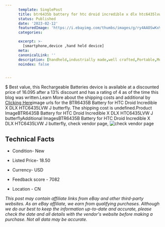 ```yaml
---
      template: SinglePost
      title: btr6435b battery for htc droid incredible x dlx htc6435lvw j butterfly
      status: Published
      date: '2023-02-12'
      featuredImage: 'https://i.ebayimg.com/thumbs/images/g/ry4AAOSwKxVcZipy/s-l225.jpg'
      categories: 

      excerpt: >-
        [smartphone,device ,hand held device]
      meta:
      canonicalLink: ''
      description: [handheld,industrially made,well crafted,Portable,Mobile,Compact,Convenient,Lightweight,Maneuverable,Man-portable,Miniature,Carriable,Hand-held,Light,Holdable,Transportable,Mobile device,Pocket-sized,On-the-go,Wireless,Cordless,Compact size,Convenient size, smartphone,device ,hand held device]
      noindex: false

        
---
```

$
    Best value, this Rechargeable Batteries device is available at a discounted price of 16.095 after a 13% discount and has a rating of 4 as of the time this blog was written.Learn More about the shipping costs and additional by [Clicking Here](https://www.ebay.com/itm/265750609550?hash=item3ddff87e8e%3Ag%3Ary4AAOSwKxVcZipy&mkevt=1&mkcid=1&mkrid=711-53200-19255-0&campid=%253CePNCampaignId%253E&customid=%253CreferenceId%253E&toolid=10049)image urls for the BTR6435B   Battery for  HTC Droid Incredible X  DLX  HTC6435LVW  J butterfly. The shipping cost is undefined.Product ImageBTR6435B   Battery for  HTC Droid Incredible X  DLX  HTC6435LVW  J butterflyAdditional ImagesBTR6435B   Battery for  HTC Droid Incredible X  DLX  HTC6435LVW  J butterfly, check vendor page, ![check vendor page](https://origin-galleryplus.ebayimg.com/ws/web/265750609550_2_0_1/225x225.jpg,https://origin-galleryplus.ebayimg.com/ws/web/265750609550_3_0_1/225x225.jpg,https://origin-galleryplus.ebayimg.com/ws/web/265750609550_4_0_1/225x225.jpg,https://origin-galleryplus.ebayimg.com/ws/web/265750609550_5_0_1/225x225.jpg,https://origin-galleryplus.ebayimg.com/ws/web/265750609550_6_0_1/225x225.jpg)
    
    

 ## Technical Facts 



     
      

 - Condition- New 


      

 - Listed Price- 18.50 


      

 - Currency- USD 


      

 - Feedback score - 7082 


      

 - Location - CN 


      
      

 *_This post may contain affiliate links from eBay and other third-party websites. As an eBay affiliate, we earn from qualifying purchases. Although we do our best to keep the information up-to-date and accurate, please check the date and all details with the vendor's website before making a purchase. Not all data may be accurate._*



    
    
    
    
    
